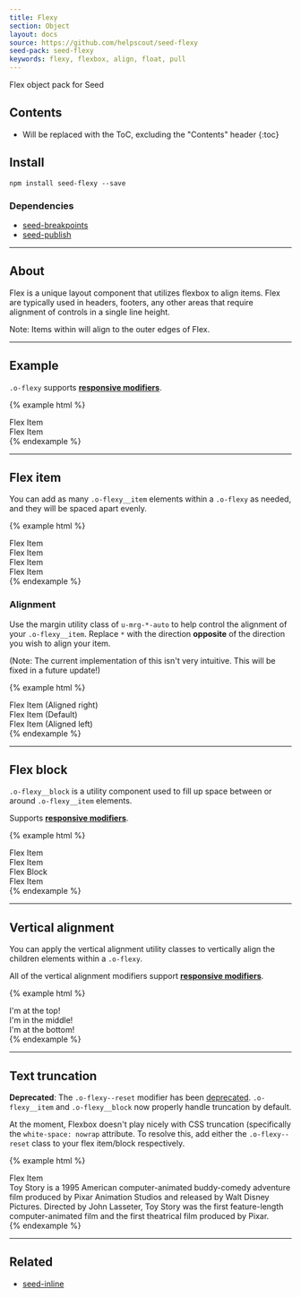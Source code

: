 ```yaml
---
title: Flexy
section: Object
layout: docs
source: https://github.com/helpscout/seed-flexy
seed-pack: seed-flexy
keywords: flexy, flexbox, align, float, pull
---
```


Flex object pack for Seed

## Contents

* Will be replaced with the ToC, excluding the "Contents" header
{:toc}

## Install

```
npm install seed-flexy --save
```



### Dependencies

* [seed-breakpoints](/seed/packs/seed-breakpoints)
* [seed-publish](/seed/packs/seed-publish)



---


## About

Flex is a unique layout component that utilizes flexbox to align items. Flex are typically used in headers, footers, any other areas that require alignment of controls in a single line height.

Note: Items within will align to the outer edges of Flex.


---



## Example

`.o-flexy` supports **[responsive modifiers](/seed/packs/seed-breakpoints/#responsive-modifiers)**.

{% example html %}
<div class="o-flexy">
  <div class="o-flexy__item">
    Flex Item
  </div>
  <div class="o-flexy__item">
    Flex Item
  </div>
</div>
{% endexample %}



---



## Flex item

You can add as many ``.o-flexy__item`` elements within a ``.o-flexy`` as needed, and they will be spaced apart evenly.

{% example html %}
<div class="o-flexy">
  <div class="o-flexy__item">
    Flex Item
  </div>
  <div class="o-flexy__item">
    Flex Item
  </div>
  <div class="o-flexy__item">
    Flex Item
  </div>
  <div class="o-flexy__item">
    Flex Item
  </div>
</div>
{% endexample %}


### Alignment

Use the margin utility class of `u-mrg-*-auto` to help control the alignment of your `.o-flexy__item`. Replace `*` with the direction **opposite** of the direction you wish to align your item.

(Note: The current implementation of this isn't very intuitive. This will be fixed in a future update!)

{% example html %}
<div class="o-flexy">
  <div class="o-flexy__item u-mrg-l-auto">
    Flex Item (Aligned right)
  </div>
</div>
<div class="o-flexy">
  <div class="o-flexy__item">
    Flex Item (Default)
  </div>
  <div class="o-flexy__item u-mrg-r-auto">
    Flex Item (Aligned left)
  </div>
</div>
{% endexample %}



---



## Flex block

``.o-flexy__block`` is a utility component used to fill up space between or around ``.o-flexy__item`` elements.

Supports **[responsive modifiers](/seed/packs/seed-breakpoints/#responsive-modifiers)**.

{% example html %}
<div class="o-flexy">
  <div class="o-flexy__item">
    Flex Item
  </div>
  <div class="o-flexy__item">
    Flex Item
  </div>
  <div class="o-flexy__block">
    Flex Block
  </div>
  <div class="o-flexy__item">
    Flex Item
  </div>
</div>
{% endexample %}



---



## Vertical alignment

You can apply the vertical alignment utility classes to vertically align the children elements within a ``.o-flexy``.

All of the vertical alignment modifiers support **[responsive modifiers](/seed/packs/seed-breakpoints/#responsive-modifiers)**.

{% example html %}
<div class="o-flexy o-flexy--top">
  <div class="o-flexy__item">
    <span class="text-muted">I'm at the top!</span>
  </div>
</div>
<div class="o-flexy o-flexy--middle">
  <div class="o-flexy__item">
    <span class="text-muted">I'm in the middle!</span>
  </div>
</div>
<div class="o-flexy o-flexy--bottom">
  <div class="o-flexy__item">
    <span class="text-muted">I'm at the bottom!</span>
  </div>
</div>
{% endexample %}


---


## Text truncation

**Deprecated**: The `.o-flexy--reset` modifier has been [deprecated](https://github.com/helpscout/seed-flexy/releases/tag/v0.2.0). `.o-flexy__item` and `.o-flexy__block` now properly handle truncation by default.

At the moment, Flexbox doesn't play nicely with CSS truncation (specifically the ``white-space: nowrap`` attribute. To resolve this, add either the ``.o-flexy--reset`` class to your flex item/block respectively.

{% example html %}
<div class="o-flexy">
  <div class="o-flexy__item">
    Flex Item
  </div>
  <div class="o-flexy__block o-flexy--reset">
    <div class="tx-truncate">
      Toy Story is a 1995 American computer-animated buddy-comedy adventure film produced
      by Pixar Animation Studios and released by Walt Disney Pictures. Directed by John Lasseter,
      Toy Story was the first feature-length computer-animated film and the first theatrical
      film produced by Pixar.
    </div>
  </div>
</div>
{% endexample %}



---



## Related

* [seed-inline](/seed/packs/seed-inline)
